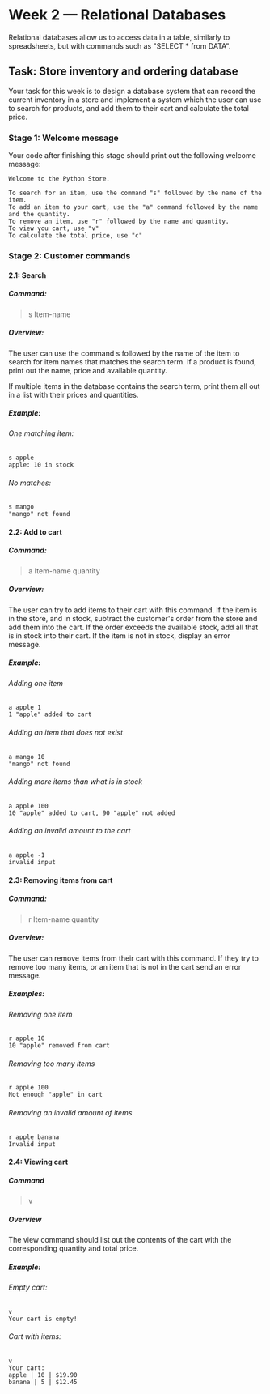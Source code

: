 # Week 2 — Relational Databases

Relational databases allow us to access data in a table, similarly to 
spreadsheets, but with commands such as "SELECT * from DATA". 


## Task: Store inventory and ordering database

Your task for this week is to design a database system that can record
the current inventory in a store and implement a system which the user 
can use to search for products, and add them to their cart and calculate
the total price.

### Stage 1: Welcome message

Your code after finishing this stage should print out the following 
welcome message:

```
Welcome to the Python Store.

To search for an item, use the command "s" followed by the name of the item.
To add an item to your cart, use the "a" command followed by the name and the quantity.
To remove an item, use "r" followed by the name and quantity.
To view you cart, use "v"
To calculate the total price, use "c"
```


### Stage 2: Customer commands

#### 2.1: Search

##### Command:
> s Item-name

##### Overview:
The user can use the command s followed by the name of the item to 
search for item names that matches the search term. If a product is 
found, print out the name, price and available quantity.

If multiple items in the database contains the search term, print them all out in a list with their prices and quantities.

##### Example:

###### One matching item:
```
s apple
apple: 10 in stock
```

###### No matches:
```
s mango
"mango" not found
```

#### 2.2: Add to cart

##### Command:

> a Item-name quantity

##### Overview:
The user can try to add items to their cart with this command. If the 
item is in the store, and in stock, subtract the customer's order from 
the store and add them into the cart. If the order exceeds the available 
stock, add all that is in stock into their cart. If the item is not in 
stock, display an error message.

##### Example:

###### Adding one item
```
a apple 1
1 "apple" added to cart
```

###### Adding an item that does not exist
```
a mango 10
"mango" not found
```

###### Adding more items than what is in stock
```
a apple 100
10 "apple" added to cart, 90 "apple" not added
```

###### Adding an invalid amount to the cart
```
a apple -1
invalid input
```

#### 2.3: Removing items from cart

##### Command:
> r Item-name quantity

##### Overview:

The user can remove items from their cart with this command. If they try to remove too many items, or an item that is not in the cart send an error message.

##### Examples:

###### Removing one item
```
r apple 10
10 "apple" removed from cart
```

###### Removing too many items
```
r apple 100
Not enough "apple" in cart
```

###### Removing an invalid amount of items
```
r apple banana
Invalid input
```

#### 2.4: Viewing cart

##### Command
> v

##### Overview
The view command should list out the contents of the cart with the corresponding 
quantity and total price.

##### Example:

###### Empty cart:
```
v
Your cart is empty!
```

###### Cart with items:
```
v
Your cart:
apple | 10 | $19.90
banana | 5 | $12.45
```